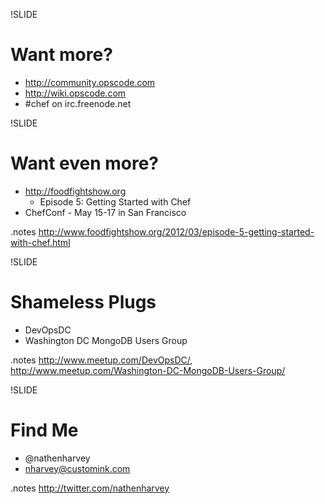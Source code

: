 !SLIDE
# Want more?

* http://community.opscode.com
* http://wiki.opscode.com
* #chef on irc.freenode.net

!SLIDE
# Want even more?

* http://foodfightshow.org
  * Episode 5: Getting Started with Chef
* ChefConf - May 15-17 in San Francisco

.notes http://www.foodfightshow.org/2012/03/episode-5-getting-started-with-chef.html

!SLIDE
# Shameless Plugs

* DevOpsDC
* Washington DC MongoDB Users Group

.notes http://www.meetup.com/DevOpsDC/,  http://www.meetup.com/Washington-DC-MongoDB-Users-Group/

!SLIDE
# Find Me

* @nathenharvey
* nharvey@customink.com

.notes http://twitter.com/nathenharvey
